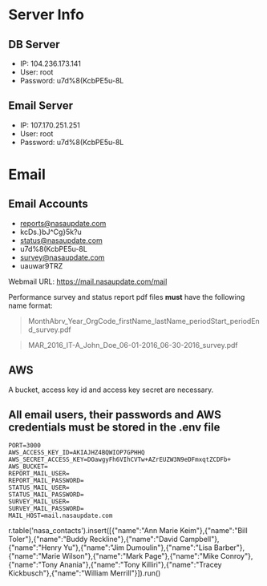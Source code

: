 # Server Info
## DB Server
- IP: 104.236.173.141
- User: root
- Password: u7d%8(KcbPE5u-8L

## Email Server
- IP: 107.170.251.251
- User:  root
- Password:  u7d%8(KcbPE5u-8L

# Email
## Email Accounts
- reports@nasaupdate.com
- kcDs.}bJ^Cg}5k?u
- status@nasaupdate.com
- u7d%8(KcbPE5u-8L
- survey@nasaupdate.com
- uauwar9TRZ

Webmail URL: https://mail.nasaupdate.com/mail

Performance survey and status report pdf files **must** have the following name format:
> MonthAbrv_Year_OrgCode_firstName_lastName_periodStart_periodEnd_survey.pdf  
 
> MAR_2016_IT-A_John_Doe_06-01-2016_06-30-2016_survey.pdf

## AWS
A bucket, access key id and access key secret are necessary.

## All email users, their passwords and AWS credentials must be stored in the .env file
```
PORT=3000
AWS_ACCESS_KEY_ID=AKIAJHZ4BQWIOP7GPHHQ
AWS_SECRET_ACCESS_KEY=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
AWS_BUCKET=
REPORT_MAIL_USER=
REPORT_MAIL_PASSWORD=
STATUS_MAIL_USER=
STATUS_MAIL_PASSWORD=
SURVEY_MAIL_USER=
SURVEY_MAIL_PASSWORD=
MAIL_HOST=mail.nasaupdate.com
```



r.table('nasa_contacts').insert([{"name":"Ann Marie Keim"},{"name":"Bill Toler"},{"name":"Buddy Reckline"},{"name":"David Campbell"},{"name":"Henry Yu"},{"name":"Jim Dumoulin"},{"name":"Lisa Barber"},{"name":"Marie Wilson"},{"name":"Mark Page"},{"name":"Mike Conroy"},{"name":"Tony Anania"},{"name":"Tony Killiri"},{"name":"Tracey Kickbusch"},{"name":"William Merrill"}]).run()
